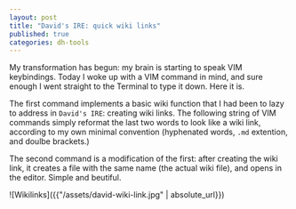 ```yaml
---
layout: post
title: "David's IRE: quick wiki links"
published: true
categories: dh-tools
---
```


My transformation has begun: my brain is starting to speak VIM keybindings. 
Today I woke up with a VIM command in mind, and sure enough I went straight to the Terminal to type it down. 
Here it is.

The first command implements a basic wiki function that I had been to lazy to address in `David's IRE`: creating wiki links. 
The following string of VIM commands simply reformat the last two words to look like a wiki link, according to my own minimal convention (hyphenated words, `.md` extention, and doulbe brackets.)

The second command is a modification of the first: after creating the wiki link, it creates a file with the same name (the actual wiki file), and opens in the editor. 
Simple and beutiful.

![Wikilinks]({{"/assets/david-wiki-link.jpg" | absolute_url}})
